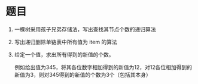 # 题目

1. 一棵树采用孩子兄弟存储法，写出查找其节点个数的递归算法



2. 写出递归删除单链表中所有值为 item 的算法



3. 给定一个值，求出所有得到的新值的个数。

   例如给出值为345，将其各位数字相加得到的新值为12，对12各位相加得到的新值为3，则对345得到的新值的个数为3个（包括其本身）